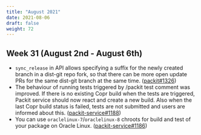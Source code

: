 ```yaml
---
title: "August 2021"
date: 2021-08-06
draft: false
weight: 72
---
```


## Week 31 (August 2nd - August 6th)

- `sync_release` in API allows specifying a suffix for the newly created branch in a dist-git repo fork,
  so that there can be more open update PRs for the same dist-git branch at the same time.
  ([packit#1326](https://github.com/packit/packit/pull/1326))
- The behaviour of running tests triggered by /packit test comment was improved.
  If there is no existing Copr build when the tests are triggered,
  Packit service should now react and create a new build.
  Also when the last Copr build status is failed,
  tests are not submitted and users are informed about this.
  ([packit-service#1188](https://github.com/packit/packit-service/pull/1188))
- You can use `oraclelinux-7`/`oraclelinux-8` chroots for build and test of your package on Oracle Linux.
  ([packit-service#1186](https://github.com/packit/packit-service/pull/1186))

